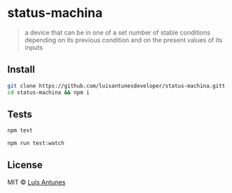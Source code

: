 # status-machina

> a device that can be in one of a set number of stable conditions depending on its previous condition and on the present values of its inputs

## Install

```sh
git clone https://github.com/luisantunesdeveloper/status-machina.gitt
cd status-machina && npm i
```

## Tests

```sh
npm test
```

```sh
npm run test:watch
```

## License

MIT © [Luís Antunes]()
